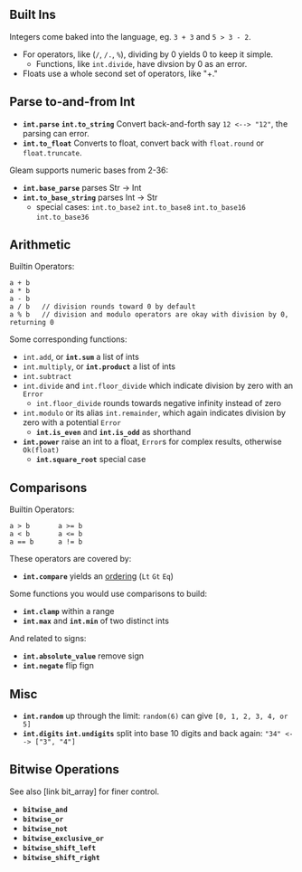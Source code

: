 ## Built Ins

Integers come baked into the language, eg. `3 + 3` and `5 > 3 - 2`.

- For operators, like (`/`, `/.`, `%`), dividing by 0 yields 0 to keep it simple.
  - Functions, like `int.divide`, have divsion by 0 as an error.
- Floats use a whole second set of operators, like "+."

## Parse to-and-from Int

- **`int.parse`** **`int.to_string`** Convert back-and-forth say `12 <--> "12"`, the parsing can error.
- **`int.to_float`** Converts to float, convert back with `float.round` or `float.truncate`.

Gleam supports numeric bases from 2-36:
- **`int.base_parse`** parses Str -> Int
- **`int.to_base_string`** parses Int -> Str
  - special cases: `int.to_base2` `int.to_base8` `int.to_base16` `int.to_base36`

## Arithmetic

Builtin Operators:
```
a + b 
a * b
a - b
a / b   // division rounds toward 0 by default
a % b   // division and modulo operators are okay with division by 0, returning 0
```

Some corresponding functions:

- `int.add`, or **`int.sum`** a list of ints
- `int.multiply`, or **`int.product`** a list of ints
- `int.subtract`
- `int.divide` and `int.floor_divide` which indicate division by zero with an `Error`
  -  `int.floor_divide` rounds towards negative infinity instead of zero
- `int.modulo` or its alias `int.remainder`, which again indicates division by zero with a potential `Error`
  - **`int.is_even`** and **`int.is_odd`** as shorthand 
- **`int.power`** raise an int to a float, `Error`s for complex results, otherwise `Ok(float)`
  - **`int.square_root`** special case

## Comparisons

Builtin Operators:
```
a > b       a >= b
a < b       a <= b
a == b      a != b
```

These operators are covered by:
- **`int.compare`** yields an [ordering](https://github.com/CloserToTheCenter/GleamReference/blob/main/gleam/order.md) (`Lt` `Gt` `Eq`)

Some functions you would use comparisons to build:
- **`int.clamp`** within a range
- **`int.max`** and **`int.min`** of two distinct ints

And related to signs:
- **`int.absolute_value`** remove sign
- **`int.negate`** flip fign

## Misc

- **`int.random`** up through the limit: `random(6)` can give `[0, 1, 2, 3, 4, or 5]`
- **`int.digits`** **`int.undigits`** split into base 10 digits and back again: `"34" <--> ["3", "4"]`

## Bitwise Operations

See also [link bit_array] for finer control.

- **`bitwise_and`**
- **`bitwise_or`**
- **`bitwise_not`**
- **`bitwise_exclusive_or`**
- **`bitwise_shift_left`**
- **`bitwise_shift_right`**
